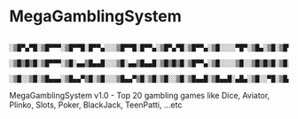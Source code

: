 # MegaGamblingSystem

                        ░▒█▀▄▀█░▒█▀▀▀░▒█▀▀█░█▀▀▄░░░▒█▀▀█░█▀▀▄░▒█▀▄▀█░▒█▀▀▄░▒█░░░░▀█▀░▒█▄░▒█░▒█▀▀█
                        ░▒█▒█▒█░▒█▀▀▀░▒█░▄▄▒█▄▄█░░░▒█░▄▄▒█▄▄█░▒█▒█▒█░▒█▀▀▄░▒█░░░░▒█░░▒█▒█▒█░▒█░▄▄
                        ░▒█░░▒█░▒█▄▄▄░▒█▄▄▀▒█░▒█░░░▒█▄▄▀▒█░▒█░▒█░░▒█░▒█▄▄█░▒█▄▄█░▄█▄░▒█░░▀█░▒█▄▄▀

                                                                                                                                                                

MegaGamblingSystem v1.0 - Top 20 gambling games like Dice, Aviator, Plinko, Slots, Poker, BlackJack, TeenPatti, ...etc
